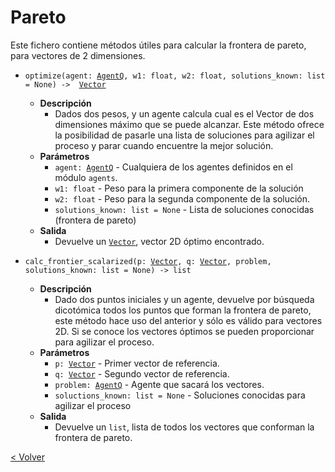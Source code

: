 # Pareto

Este fichero contiene métodos útiles para calcular la frontera de pareto, para vectores de 2 dimensiones.

* `optimize(agent: `[`AgentQ`](../agents/agent_q.md)`, w1: float, w2: float, solutions_known: list = None) -> 
`[`Vector`](../models/vector.md)
    * **Descripción**
        * Dados dos pesos, y un agente calcula cual es el Vector de dos dimensiones máximo que se puede alcanzar.
        Este método ofrece la posibilidad de pasarle una lista de soluciones para agilizar el proceso y parar cuando
        encuentre la mejor solución.
    * **Parámetros**
        * `agent: `[`AgentQ`](../agents/agent_q.md) - Cualquiera de los agentes definidos en el módulo `agents`.
        * `w1: float` - Peso para la primera componente de la solución
        * `w2: float` - Peso para la segunda componente de la solución.
        * `solutions_known: list = None` - Lista de soluciones conocidas (frontera de pareto)
    * **Salida**
        * Devuelve un [`Vector`](../models/vector.md), vector 2D óptimo encontrado.

* `calc_frontier_scalarized(p: `[`Vector`](../models/vector.md)`, q: `[`Vector`](../models/vector.md)`, problem, 
solutions_known: list = None) -> list`
    * **Descripción**
        * Dado dos puntos iniciales y un agente, devuelve por búsqueda dicotómica todos los puntos que forman la
        frontera de pareto, este método hace uso del anterior y sólo es válido para vectores 2D. Si se conoce los 
        vectores óptimos se pueden proporcionar para agilizar el proceso.
    * **Parámetros**
        * `p: `[`Vector`](../models/vector.md) - Primer vector de referencia.
        * `q: `[`Vector`](../models/vector.md) - Segundo vector de referencia.
        * `problem: `[`AgentQ`](../agents/agent_q.md) - Agente que sacará los vectores.
        * `soluctions_known: list = None` -  Soluciones conocidas para agilizar el proceso
    * **Salida**
        * Devuelve un `list`, lista de todos los vectores que conforman la frontera de pareto.

[< Volver](index.md)